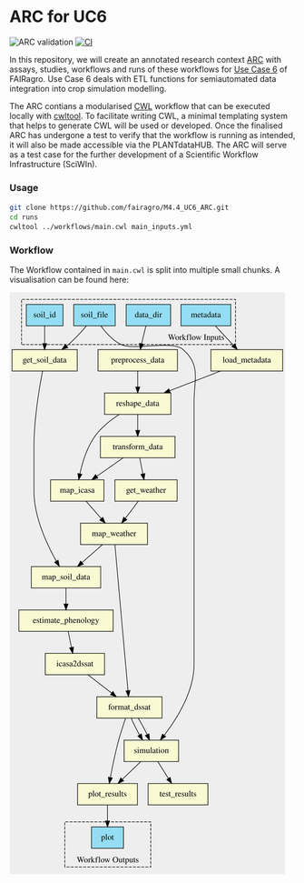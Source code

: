 # ARC for UC6
![ARC validation](https://gist.githubusercontent.com/JensKrumsieck/4ebee77ce2479ec4c5946f469afb835a/raw/badge.svg) [![CI](https://github.com/fairagro/M4.4_UC6_ARC/actions/workflows/arc-validation.yml/badge.svg)](https://github.com/fairagro/M4.4_UC6_ARC/actions/workflows/arc-validation.yml)

In this repository, we will create an annotated research context [ARC](https://www.nfdi4plants.de/content/learn-more/annotated-research-context.html) with assays, studies, workflows and runs of these workflows for [Use Case 6](https://github.com/fairagro/uc6_csmTools/tree/main) of FAIRagro.
Use Case 6 deals with ETL functions for semiautomated data integration into crop simulation modelling.

The ARC contians a modularised [CWL](https://www.commonwl.org/) workflow that can be executed locally with [cwltool](https://github.com/common-workflow-language/cwltool). 
To facilitate writing CWL, a minimal templating system that helps to generate CWL will be used or developed. 
Once the finalised ARC has undergone a test to verify that the workflow is running as intended, it will also be made accessible via the PLANTdataHUB. 
The ARC will serve as a test case for the further development of a Scientific Workflow Infrastructure (SciWIn). 

### Usage
```bash
git clone https://github.com/fairagro/M4.4_UC6_ARC.git
cd runs
cwltool ../workflows/main.cwl main_inputs.yml
```

### Workflow
The Workflow contained in `main.cwl` is split into multiple small chunks. A visualisation can be found here:

![Workflow](./.github/workflow.svg)
